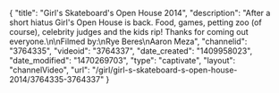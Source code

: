 {
    "title": "Girl's Skateboard's Open House 2014",
    "description": "After a short hiatus Girl's Open House is back. Food, games, petting zoo (of course), celebrity judges and the kids rip! Thanks for coming out everyone.\n\nFilmed by:\nRye Beres\nAaron Meza",
    "channelid": "3764335",
    "videoid": "3764337",
    "date_created": "1409958023",
    "date_modified": "1470269703",
    "type": "captivate",
    "layout": "channelVideo",
    "url": "\/girl\/girl-s-skateboard-s-open-house-2014\/3764335-3764337"
}